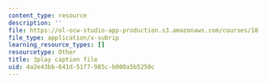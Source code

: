 ```yaml
---
content_type: resource
description: ''
file: https://ol-ocw-studio-app-production.s3.amazonaws.com/courses/18-s997-introduction-to-matlab-programming-fall-2011/4a2e43bb641d51f7985cb000a5b5250c_8wiIV-NfYwc.vtt
file_type: application/x-subrip
learning_resource_types: []
resourcetype: Other
title: 3play caption file
uid: 4a2e43bb-641d-51f7-985c-b000a5b5250c
---
```

